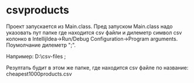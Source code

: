 # csvproducts

Проект запускается из Main.class. Пред запуском Main.class надо указовать пут папке где находится csv 
файли и дилеметр символ csv колонко в IntellijIdea->Run/Debug Configuration->Program arguments. Поумолчание дилеметр ";".

Например: D:\csv-files ;


Резултать будит в этом же папке, где находится csv файле по название: cheapest1000products.csv

